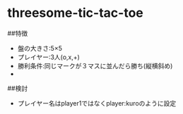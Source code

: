 # threesome-tic-tac-toe

##特徴

- 盤の大きさ:5×5
- プレイヤー:3人(o,x,+)
- 勝利条件:同じマークが３マスに並んだら勝ち(縦横斜め)
- 

##検討
- プレイヤー名はplayer1ではなくplayer:kuroのように設定